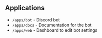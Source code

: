 ## Applications

- `/apps/bot` - Discord bot
- `/apps/docs` - Documentation for the bot
- `/apps/web` - Dashboard to edit bot settings
